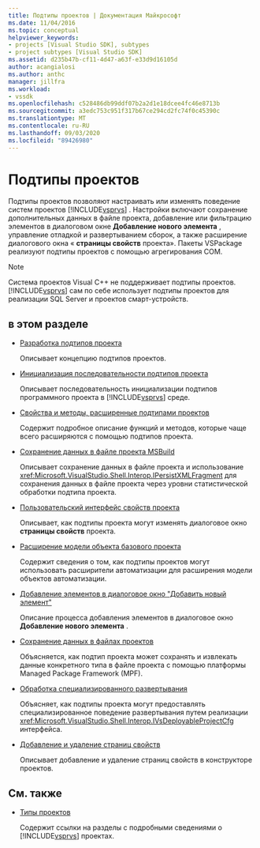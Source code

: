 ```yaml
---
title: Подтипы проектов | Документация Майкрософт
ms.date: 11/04/2016
ms.topic: conceptual
helpviewer_keywords:
- projects [Visual Studio SDK], subtypes
- project subtypes [Visual Studio SDK]
ms.assetid: d235b47b-cf11-4d47-a63f-e33d9d16105d
author: acangialosi
ms.author: anthc
manager: jillfra
ms.workload:
- vssdk
ms.openlocfilehash: c528486db99ddf07b2a2d1e18dcee4fc46e8713b
ms.sourcegitcommit: a3edc753c951f317b67ce294cd2fc74f0c45390c
ms.translationtype: MT
ms.contentlocale: ru-RU
ms.lasthandoff: 09/03/2020
ms.locfileid: "89426980"
---
```

# <a name="project-subtypes"></a>Подтипы проектов
Подтипы проектов позволяют настраивать или изменять поведение систем проектов [!INCLUDE[vsprvs](../../code-quality/includes/vsprvs_md.md)] . Настройки включают сохранение дополнительных данных в файле проекта, добавление или фильтрацию элементов в диалоговом окне **Добавление нового элемента** , управление отладкой и развертыванием сборок, а также расширение диалогового окна « **страницы свойств** проекта». Пакеты VSPackage реализуют подтипы проектов с помощью агрегирования COM.

> [!NOTE]
> Система проектов Visual C++ не поддерживает подтипы проектов. [!INCLUDE[vsprvs](../../code-quality/includes/vsprvs_md.md)] сам по себе использует подтипы проектов для реализации SQL Server и проектов смарт-устройств.

## <a name="in-this-section"></a>в этом разделе

- [Разработка подтипов проекта](../../extensibility/internals/project-subtypes-design.md)

  Описывает концепцию подтипов проектов.

- [Инициализация последовательности подтипов проекта](../../extensibility/internals/initialization-sequence-of-project-subtypes.md)

  Описывает последовательность инициализации подтипов программного проекта в [!INCLUDE[vsprvs](../../code-quality/includes/vsprvs_md.md)] среде.

- [Свойства и методы, расширенные подтипами проектов](../../extensibility/internals/properties-and-methods-extended-by-project-subtypes.md)

  Содержит подробное описание функций и методов, которые чаще всего расширяются с помощью подтипов проекта.

- [Сохранение данных в файле проекта MSBuild](../../extensibility/internals/persisting-data-in-the-msbuild-project-file.md)

  Описывает сохранение данных в файле проекта и использование <xref:Microsoft.VisualStudio.Shell.Interop.IPersistXMLFragment> для сохранения данных в файле проекта через уровни статистической обработки подтипа проекта.

- [Пользовательский интерфейс свойств проекта](../../extensibility/internals/project-property-user-interface.md)

  Описывает, как подтипы проекта могут изменять диалоговое окно **страницы свойств** проекта.

- [Расширение модели объекта базового проекта](../../extensibility/internals/extending-the-object-model-of-the-base-project.md)

  Содержит сведения о том, как подтипы проектов могут использовать расширители автоматизации для расширения модели объектов автоматизации.

- [Добавление элементов в диалоговое окно "Добавить новый элемент"](../../extensibility/internals/contributing-to-the-add-new-item-dialog-box.md)

  Описание процесса добавления элементов в диалоговое окно **Добавление нового элемента** .

- [Сохранение данных в файлах проектов](../../extensibility/saving-data-in-project-files.md)

  Объясняется, как подтип проекта может сохранять и извлекать данные конкретного типа в файле проекта с помощью платформы Managed Package Framework (MPF).

- [Обработка специализированного развертывания](../../extensibility/internals/handling-specialized-deployment.md)

  Объясняет, как подтипы проекта могут предоставлять специализированное поведение развертывания путем реализации <xref:Microsoft.VisualStudio.Shell.Interop.IVsDeployableProjectCfg> интерфейса.

- [Добавление и удаление страниц свойств](../../extensibility/adding-and-removing-property-pages.md)

  Описывает добавление и удаление страниц свойств в конструкторе проектов.

## <a name="related-sections"></a>См. также

- [Типы проектов](../../extensibility/internals/project-types.md)

  Содержит ссылки на разделы с подробными сведениями о [!INCLUDE[vsprvs](../../code-quality/includes/vsprvs_md.md)] проектах.
